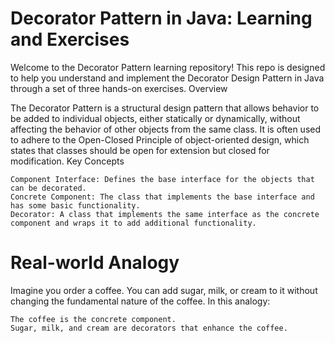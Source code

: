 # Decorator Pattern in Java: Learning and Exercises

Welcome to the Decorator Pattern learning repository! This repo is designed to help you understand and implement the Decorator Design Pattern in Java through a set of three hands-on exercises.
Overview

The Decorator Pattern is a structural design pattern that allows behavior to be added to individual objects, either statically or dynamically, without affecting the behavior of other objects from the same class. It is often used to adhere to the Open-Closed Principle of object-oriented design, which states that classes should be open for extension but closed for modification.
Key Concepts

    Component Interface: Defines the base interface for the objects that can be decorated.
    Concrete Component: The class that implements the base interface and has some basic functionality.
    Decorator: A class that implements the same interface as the concrete component and wraps it to add additional functionality.

# Real-world Analogy

Imagine you order a coffee. You can add sugar, milk, or cream to it without changing the fundamental nature of the coffee. In this analogy:

    The coffee is the concrete component.
    Sugar, milk, and cream are decorators that enhance the coffee.
